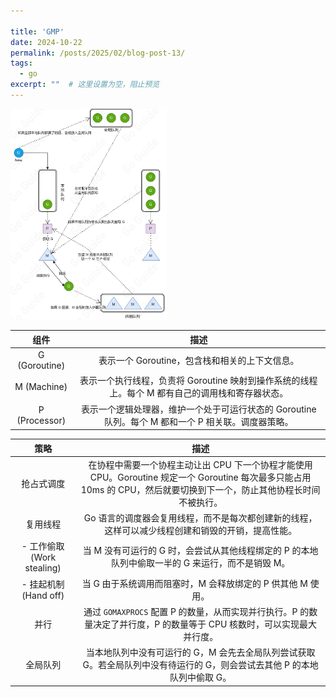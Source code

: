 ```yaml
---

title: 'GMP'
date: 2024-10-22
permalink: /posts/2025/02/blog-post-13/
tags:
  - go
excerpt: ""  # 这里设置为空，阻止预览
---
```


<img src="static\gmp.png" style="zoom: 33%;" />





|     组件      |                             描述                             |
| :-----------: | :----------------------------------------------------------: |
| G (Goroutine) |        表示一个 Goroutine，包含栈和相关的上下文信息。        |
|  M (Machine)  | 表示一个执行线程，负责将 Goroutine 映射到操作系统的线程上。每个 M 都有自己的调用栈和寄存器状态。 |
| P (Processor) | 表示一个逻辑处理器，维护一个处于可运行状态的 Goroutine 队列。每个 M 都和一个 P 相关联。调度器策略。 |





|            策略            |                             描述                             |
| :------------------------: | :----------------------------------------------------------: |
|         抢占式调度         | 在协程中需要一个协程主动让出 CPU 下一个协程才能使用 CPU。Goroutine 规定一个 Goroutine 每次最多只能占用 10ms 的 CPU，然后就要切换到下一个，防止其他协程长时间不被执行。 |
|          复用线程          | Go 语言的调度器会复用线程，而不是每次都创建新的线程，这样可以减少线程创建和销毁的开销，提高性能。 |
| - 工作偷取 (Work stealing) | 当 M 没有可运行的 G 时，会尝试从其他线程绑定的 P 的本地队列中偷取一半的 G 来运行，而不是销毁 M。 |
|   - 挂起机制 (Hand off)    | 当 G 由于系统调用而阻塞时，M 会释放绑定的 P 供其他 M 使用。  |
|            并行            | 通过 `GOMAXPROCS` 配置 P 的数量，从而实现并行执行。P 的数量决定了并行度，P 的数量等于 CPU 核数时，可以实现最大并行度。 |
|          全局队列          | 当本地队列中没有可运行的 G，M 会先去全局队列尝试获取 G。若全局队列中没有待运行的 G，则会尝试去其他 P 的本地队列中偷取 G。 |
